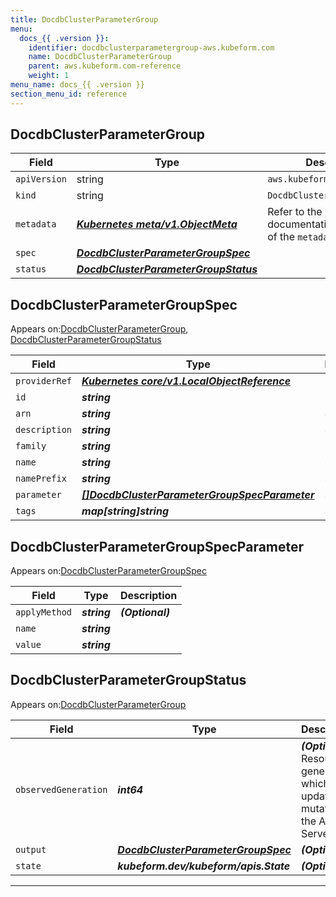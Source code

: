 ```yaml
---
title: DocdbClusterParameterGroup
menu:
  docs_{{ .version }}:
    identifier: docdbclusterparametergroup-aws.kubeform.com
    name: DocdbClusterParameterGroup
    parent: aws.kubeform.com-reference
    weight: 1
menu_name: docs_{{ .version }}
section_menu_id: reference
---
```


## DocdbClusterParameterGroup
| Field | Type | Description |
| ------ | ----- | ----------- |
| `apiVersion` | string | `aws.kubeform.com/v1alpha1` |
|    `kind` | string | `DocdbClusterParameterGroup` |
| `metadata` | ***[Kubernetes meta/v1.ObjectMeta](https://kubernetes.io/docs/reference/generated/kubernetes-api/v1.13/#objectmeta-v1-meta)***|Refer to the Kubernetes API documentation for the fields of the `metadata` field.|
| `spec` | ***[DocdbClusterParameterGroupSpec](#docdbclusterparametergroupspec)***||
| `status` | ***[DocdbClusterParameterGroupStatus](#docdbclusterparametergroupstatus)***||
## DocdbClusterParameterGroupSpec

Appears on:[DocdbClusterParameterGroup](#docdbclusterparametergroup), [DocdbClusterParameterGroupStatus](#docdbclusterparametergroupstatus)

| Field | Type | Description |
| ------ | ----- | ----------- |
| `providerRef` | ***[Kubernetes core/v1.LocalObjectReference](https://kubernetes.io/docs/reference/generated/kubernetes-api/v1.13/#localobjectreference-v1-core)***||
| `id` | ***string***||
| `arn` | ***string***| ***(Optional)*** |
| `description` | ***string***| ***(Optional)*** |
| `family` | ***string***||
| `name` | ***string***| ***(Optional)*** |
| `namePrefix` | ***string***| ***(Optional)*** |
| `parameter` | ***[[]DocdbClusterParameterGroupSpecParameter](#docdbclusterparametergroupspecparameter)***| ***(Optional)*** |
| `tags` | ***map[string]string***| ***(Optional)*** |
## DocdbClusterParameterGroupSpecParameter

Appears on:[DocdbClusterParameterGroupSpec](#docdbclusterparametergroupspec)

| Field | Type | Description |
| ------ | ----- | ----------- |
| `applyMethod` | ***string***| ***(Optional)*** |
| `name` | ***string***||
| `value` | ***string***||
## DocdbClusterParameterGroupStatus

Appears on:[DocdbClusterParameterGroup](#docdbclusterparametergroup)

| Field | Type | Description |
| ------ | ----- | ----------- |
| `observedGeneration` | ***int64***| ***(Optional)*** Resource generation, which is updated on mutation by the API Server.|
| `output` | ***[DocdbClusterParameterGroupSpec](#docdbclusterparametergroupspec)***| ***(Optional)*** |
| `state` | ***kubeform.dev/kubeform/apis.State***| ***(Optional)*** |
---
